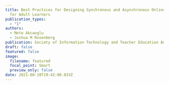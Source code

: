 ```yaml
---
title: Best Practices for Designing Synchronous and Asynchronous Online Teaching
  for Adult Learners
publication_types:
  - "1"
authors:
  - Mete Akcaoglu
  - Joshua M Rosenberg
publication: Society of Information Technology and Teacher Education Annual Meeting
draft: false
featured: false
image:
  filename: featured
  focal_point: Smart
  preview_only: false
date: 2021-08-10T19:42:00.833Z
---
```

